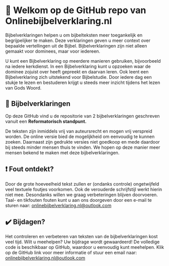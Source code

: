 # :wave: Welkom op de GitHub repo van Onlinebijbelverklaring.nl
Bijbelverklaringen helpen u om bijbelteksten meer toegankelijk en begrijpelijker te maken. Deze verklaringen geven u meer context over bepaalde vertellingen uit de Bijbel. Bijbelverklaringen zijn niet alleen gemaakt voor dominees, maar voor iedereen.

U kunt een Bijbelverklaring op meerdere manieren gebruiken, bijvoorbeeld na iedere kerkdienst. In een Bijbelverklaring kunt u opzoeken waar de dominee zojuist over heeft gepreekt en daarvan leren. Ook leent een Bijbelverklaring zich uitstekend voor Bijbelstudie. Door iedere dag een stukje te lezen en bestuderen krijgt u steeds meer inzicht tijdens het lezen van Gods Woord.

## 📖 Bijbelverklaringen
Op deze GitHub vind u de repositorie van 2 bijbelverklaringen geschreven vanuit een **Reformatorisch standpunt.**

De teksten zijn inmiddels vrij van auteursrecht en mogen vrij verspreid worden. De online versie bied de mogelijkheid om eenvoudig te kunnen zoeken. Daarnaast zijn gedrukte versies niet goedkoop en mede daardoor bij steeds minder mensen thuis te vinden. We hopen op deze manier meer mensen bekend te maken met deze bijbelverklaringen.

## :exclamation: Fout ontdekt?
Door de grote hoeveelheid tekst zullen er (ondanks controle) ongetwijfeld veel textuele foutjes voorkomen. Ook de verouderde schrijfstijl werkt hierin niet mee. Desondanks willen we graag verbeteringen blijven doorvoeren. Taal- en tikfouten fouten kunt u aan ons doorgeven door een e-mail te sturen naar: onlinebijbelverklaring.nl@outlook.com

## ✔️ Bijdagen?
Het controleren en verbeteren van teksten van de bijbelverklaringen kost veel tijd. Wilt u meehelpen? Uw bijdrage wordt gewaardeerd! De volledige code is beschikbaar op GitHub, waardoor u eenvoudig kunt meehelpen. Klik op de GitHub link voor meer informatie of stuur een email naar: onlinebijbelverklaring.nl@outlook.com
